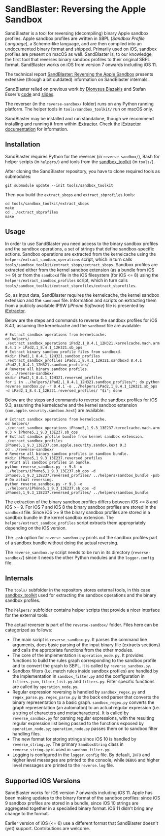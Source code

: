 # SandBlaster: Reversing the Apple Sandbox

SandBlaster is a tool for reversing (decompiling) binary Apple sandbox profiles. Apple sandbox profiles are written in SBPL (*Sandbox Profile Language*), a Scheme-like language, and are then compiled into an undocumented binary format and shipped. Primarily used on iOS, sandbox profiles are present on macOS as well. SandBlaster is, to our knowledge, the first tool that reverses binary sandbox profiles to their original SBPL format. SandBlaster works on iOS from version 7 onwards including iOS 11.

The technical report [SandBlaster: Reversing the Apple Sandbox](https://arxiv.org/abs/1608.04303) presents extensive (though a bit outdated) information on SandBlaster internals.

SandBlaster relied on previous work by [Dionysus Blazakis](https://github.com/dionthegod/XNUSandbox) and Stefan Esser's [code](https://github.com/sektioneins/sandbox_toolkit) and [slides](https://www.slideshare.net/i0n1c/ruxcon-2014-stefan-esser-ios8-containers-sandboxes-and-entitlements).

The reverser (in the `reverse-sandbox/` folder) runs on any Python running platform. The helper tools in `tools/sandbox_toolkit/` run on macOS only.

SandBlaster may be installed and run standalone, though we recommend installing and running it from within [iExtractor](https://github.com/malus-security/iExtractor). Check the [iExtractor documentation](https://github.com/malus-security/iExtractor/blob/master/README.md) for information.

## Installation

SandBlaster requires Python for the reverser (in `reverse-sandbox/`), Bash for helper scripts (in `helpers/`) and tools from the [sandbox_toolkit](https://github.com/sektioneins/sandbox_toolkit) (in `tools/`).

After cloning the SandBlaster repository, you have to clone required tools as submodules:

```
git submodule update --init tools/sandbox_toolkit
```

Then you build the `extract_sbops` and `extract_sbprofiles` tools:

```
cd tools/sandbox_toolkit/extract_sbops
make
cd ../extract_sbprofiles
make
```

## Usage

In order to use SandBlaster you need access to the binary sandbox profiles and the sandbox operations, a set of strings that define sandbox-specific actions. Sandbox operations are extracted from the kernelcache using the `helpers/extract_sandbox_operations` script, which in turn calls `tools/sandbox_toolkit/extract_sbops/extract_sbops`. Sandbox profiles are extracted either from the kernel sandbox extension (as a bundle from iOS >= 9) or from the `sandboxd` file in the iOS filesystem (for iOS <= 8) using the `helpers/extract_sandbox_profiles` script, which in turn calls `tools/sandbox_toolkit/extract_sbprofiles/extract_sbprofiles`.

So, as input data, SandBlaster requires the kernelcache, the kernel sandbox extension and the `sandboxd` file. Information and scripts on extracting them from a publicly available IPSW (*iPhone Software*) file is presented by [iExtractor](https://github.com/malus-security/iExtractor).

Below are the steps and commands to reverse the sandbox profiles for iOS 8.4.1, assuming the kernelcache and the `sandboxd` file are available:

```
# Extract sandbox operations from kernelcache.
cd helpers/
./extract_sandbox_operations iPad2,1_8.4.1_12H321.kernelcache.mach.arm 8.4.1 > iPad2,1_8.4.1_12H321.sb_ops
# Extract binary sandbox profile files from sandboxd.
mkdir iPad2,1_8.4.1_12H321.sandbox_profiles
./extract_sandbox_profiles iPad2,1_8.4.1_12H321.sandboxd 8.4.1 iPad2,1_8.4.1_12H321.sandbox_profiles/
# Reverse all binary sandbox profiles.
cd ../reverse-sandbox/
mkdir iPad2,1_8.4.1_12H321.reversed_profiles
for i in ../helpers/iPad2,1_8.4.1_12H321.sandbox_profiles/*; do python reverse_sandbox.py -r 8.4.1 -o ../helpers/iPad2,1_8.4.1_12H321.sb_ops -d iPad2,1_8.4.1_12H321.reversed_profiles/ "$i"; done
```

Below are the steps and commands to reverse the sandbox profiles for iOS 9.3, assuming the kernelcache and the kernel sandbox extension (`com.apple.security.sandbox.kext`) are available:

```
# Extract sandbox operations from kernelcache.
cd helpers/
./extract_sandbox_operations iPhone5,1_9.3_13E237.kernelcache.mach.arm 9.3 > iPhone5,1_9.3_13E237.sb_ops
# Extract sandbox profile bundle from kernel sandbox extension.
./extract_sandbox_profiles iPhone5,1_9.3_13E237.com.apple.security.sandox.kext 9.3
cd ../reverse-sandbox/
# Reverse all binary sandbox profiles in sandbox bundle.
mkdir iPhone5,1_9.3_13E237.reversed_profiles
# Print all sandbox profiles in bundle.
python reverse_sandbox.py -r 9.3 -o ../helpers/iPhone5,1_9.3_13E237.sb_ops -d iPhone5,1_9.3_13E237.reversed_profiles/ ../helpers/sandbox_bundle -psb
# Do actual reversing.
python reverse_sandbox.py -r 9.3 -o ../helpers/iPhone5,1_9.3_13E237.sb_ops -d iPhone5,1_9.3_13E237.reversed_profiles/ ../helpers/sandbox_bundle
```

The extraction of the binary sandbox profiles differs between iOS <= 8 and iOS >= 9. For iOS 7 and iOS 8 the binary sandbox profiles are stored in the `sandboxd` file. Since iOS >= 9 the binary sandbox profiles are stored in a sandbox bundle in the kernel sandbox extension. The `helpers/extract_sandbox_profiles` script extracts them appropriately depending on the iOS version.

The `-psb` option for `reverse_sandbox.py` prints out the sandbox profiles part of a sandbox bundle without doing the actual reversing.

The `reverse_sandbox.py` script needs to be run in its directory (`reverse-sandbox/`) since it needs the other Python modules and the `logger.config` file.

## Internals

The `tools/` subfolder in the repository stores external tools, in this case [sandbox_toolkit](https://github.com/sektioneins/sandbox_toolkit) used for extracting the sandbox operations and the binary sandbox profiles.

The `helpers/` subfolder contains helper scripts that provide a nicer interface for the external tools.

The actual reverser is part of the `reverse-sandbox/` folder. Files here can be categorized as follows:

  * The main script is `reverse_sandbox.py`. It parses the command line arguments, does basic parsing of the input binary file (extracts sections) and calls the appropriate functions from the other modules.
  * The core of the implementation is `operation_node.py`. It provides functions to build the rules graph corresponding to the sandbox profile and to convert the graph to SBPL. It is called by `reverse_sandbox.py`.
  * Sandbox filters (i.e. match rules inside sandbox profiles) are handled by the implementation in `sandbox_filter.py` and the configuration in `filters.json`, `filter_list.py` and `filters.py`. Filter specific functions are called by `operation_node.py`.
  * Regular expression reversing is handled by `sandbox_regex.py` and `regex_parse.py`. `regex_parse.py` is the back end parser that converts the binary representation to a basic graph. `sandbox_regex.py` converts the graph representation (an automaton) to an actual regular expression (i.e. a string of characters and metacharacters). It is called by `reverse_sandbox.py` for parsing regular expressions, with the resulting regular expression list being passed to the functions exposed by `operation_node.py`; `operation_node.py` passes them on to sandbox filter handling files.
  * The new format for storing strings since iOS 10 is handled by `reverse_string.py`. The primary `SandboxString` class in `reverse_string.py` is used in `sandbox_filter.py`.
  * Logging is configured in the `logger.config` file. By default, `INFO` and higher level messages are printed to the console, while `DEBUG` and higher level messages are printed to the `reverse.log` file.

## Supported iOS Versions

SandBlaster works for iOS version 7 onwards including iOS 11. Apple has been making updates to the binary format of the sandbox profiles: since iOS 9 sandbox profiles are stored in a bundle, since iOS 10 strings are aggregated together in a specialied binary format. iOS 11 didn't bring any change to the format.

Earlier version of iOS (<= 6) use a different format that SandBlaster doesn't (yet) support. Contributions are welcome.
